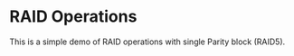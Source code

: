 RAID Operations
===============

This is a simple demo of RAID operations with single Parity block (RAID5).

